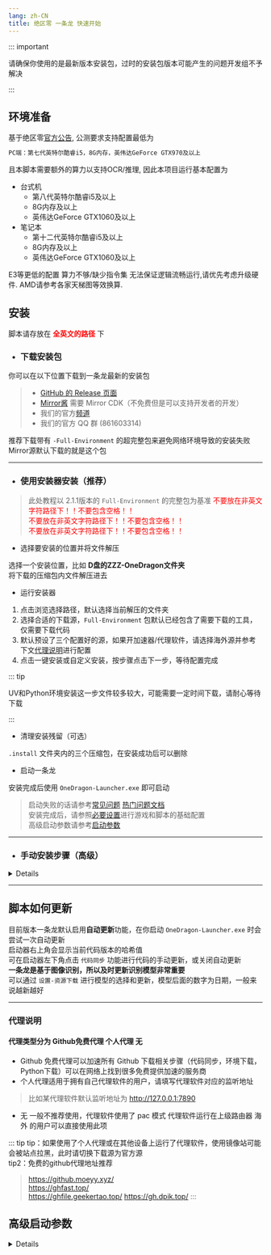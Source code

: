 ```yaml
---
lang: zh-CN
title: 绝区零 一条龙 快速开始
---
```


::: important

请确保你使用的是最新版本安装包，过时的安装包版本可能产生的问题开发组不予解决

:::

## 环境准备

基于绝区零[官方公告](https://zzz.mihoyo.com/news/124528?category=279), 公测要求支持配置最低为

```bash
PC端：第七代英特尔酷睿i5，8G内存，英伟达GeForce GTX970及以上
```

且本脚本需要额外的算力以支持OCR/推理, 因此本项目运行基本配置为

- 台式机
  - 第八代英特尔酷睿i5及以上
  - 8G内存及以上
  - 英伟达GeForce GTX1060及以上
- 笔记本
  - 第十二代英特尔酷睿i5及以上
  - 8G内存及以上
  - 英伟达GeForce GTX1060及以上

 E3等更低的配置 算力不够/缺少指令集 无法保证逻辑流畅运行,请优先考虑升级硬件. AMD请参考各家天梯图等效换算.

## 安装

脚本请存放在 <span style="color:red"><strong>全英文的路径</strong></span> 下

<a id="download-package"></a>
- ### 下载安装包

你可以在以下位置下载到一条龙最新的安装包
> - [GitHub 的 Release 页面](https://github.com/OneDragon-Anything/ZenlessZoneZero-OneDragon/releases) 
> - [Mirror酱](https://mirrorchyan.com/zh/projects?rid=ZZZ-OneDragon&source=zzzgh-release) 需要 Mirror CDK（不免费但是可以支持开发者的开发）
> - 我们的官方[频道](https://pd.qq.com/g/onedrag00n)
> - 我们的官方 QQ 群 (861603314)

推荐下载带有 `-Full-Environment` 的超完整包来避免网络环境导致的安装失败
Mirror源默认下载的就是这个包

---

- ### 使用安装器安装（推荐）
> 此处教程以 2.1.1版本的 `Full-Environment` 的完整包为基准
> <font color="red">不要放在非英文字符路径下！！不要包含空格！！</font><br>
> <font color="red">不要放在非英文字符路径下！！不要包含空格！！</font><br>
> <font color="red">不要放在非英文字符路径下！！不要包含空格！！</font><br>

- 选择要安装的位置并将文件解压

选择一个安装位置，比如 **D盘的ZZZ-OneDragon文件夹**  
将下载的压缩包内文件解压进去

- 运行安装器

1. 点击浏览选择路径，默认选择当前解压的文件夹
2. 选择合适的下载源，`Full-Environment` 包默认已经包含了需要下载的工具，仅需要下载代码
3. 默认预设了三个配置好的源，如果开加速器/代理软件，请选择海外源并参考下文[代理说明](#代理说明)进行配置
4. 点击一键安装或自定义安装，按步骤点击下一步，等待配置完成

::: tip

UV和Python环境安装这一步文件较多较大，可能需要一定时间下载，请耐心等待下载

:::
- 清理安装残留（可选）

`.install` 文件夹内的三个压缩包，在安装成功后可以删除

- 启动一条龙

安装完成后使用 `OneDragon-Launcher.exe` 即可启动  
> 启动失败的话请参考[常见问题](faq.md) [热门问题文档](https://docs.qq.com/doc/p/7add96a4600d363b75d2df83bb2635a7c6a969b5)  
> 安装完成后，请参照[必要设置](./docs/config.md)进行游戏和脚本的基础配置  
> 高级启动参数请参考[启动参数](#高级启动参数)  

---

- ### 手动安装步骤（高级）
<details>

咕咕咕咕

</details>

---

## 脚本如何更新

目前版本一条龙默认启用**自动更新**功能，在你启动 `OneDragon-Launcher.exe` 时会尝试一次自动更新  
启动器右上角会显示当前代码版本的哈希值  
可在启动器左下角点击 `代码同步` 功能进行代码的手动更新，或关闭自动更新  
**一条龙是基于图像识别，所以及时更新识别模型非常重要**  
可以通过 `设置-资源下载` 进行模型的选择和更新，模型后面的数字为日期，一般来说越新越好  

---

### 代理说明

#### 代理类型分为 **Github免费代理 个人代理 无**
- Github 免费代理可以加速所有 Github 下载相关步骤（代码同步，环境下载，Python下载）可以在网络上找到很多免费提供加速的服务商  
- 个人代理适用于拥有自己代理软件的用户，请填写代理软件对应的监听地址
> 比如某代理软件默认监听地址为 http://127.0.0.1:7890
- 无 一般不推荐使用，代理软件使用了 pac 模式 代理软件运行在上级路由器 海外 的用户可以直接使用此项

::: tip
  tip：如果使用了个人代理或在其他设备上运行了代理软件，使用镜像站可能会被站点拉黑，此时请切换下载源为官方源<br>
  tip2：免费的github代理地址推荐<br>
  > https://github.moeyy.xyz/<br>
  > https://ghfast.top/<br>
  > https://ghfile.geekertao.top/
  > https://gh.dpik.top/
::: 

## 高级启动参数
<details>

你可以使用纯命令行来启动`OneDragon-Launcher.exe`并添加参数以获取一些更加便捷的功能

```shell
usage: OneDragon-Launcher.exe [-h] [-v] [-o] [-c] [-s [SHUTDOWN]] [-i INSTANCE] [-a APP]

绝区零 一条龙 启动器

options:
  -h, --help            显示帮助信息
  -v, --version         显示版本号
  -o, --onedragon       一条龙运行
  -c, --close-game      运行后关闭游戏
  -s [SHUTDOWN], --shutdown [SHUTDOWN]
                        运行后关机，可指定延迟秒数，默认60秒
  -i INSTANCE, --instance INSTANCE
                        指定运行的账号实例，多个用英文逗号分隔，如：1,2
  -a APP, --app APP     指定运行的应用，多个用英文逗号分隔
```

</details>